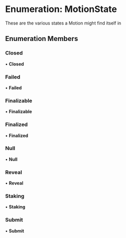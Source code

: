 # Enumeration: MotionState

These are the various states a Motion might find itself in

## Enumeration Members

### Closed

• **Closed**

### Failed

• **Failed**

### Finalizable

• **Finalizable**

### Finalized

• **Finalized**

### Null

• **Null**

### Reveal

• **Reveal**

### Staking

• **Staking**

### Submit

• **Submit**
